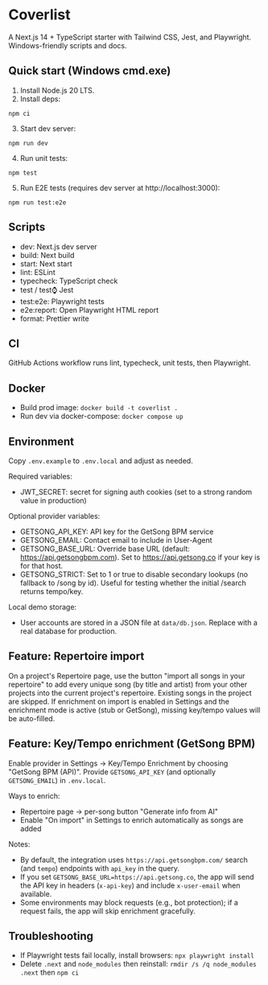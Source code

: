 # Coverlist

A Next.js 14 + TypeScript starter with Tailwind CSS, Jest, and Playwright. Windows-friendly scripts and docs.

## Quick start (Windows cmd.exe)

1. Install Node.js 20 LTS.
2. Install deps:

```
npm ci
```

3. Start dev server:

```
npm run dev
```

4. Run unit tests:

```
npm test
```

5. Run E2E tests (requires dev server at http://localhost:3000):

```
npm run test:e2e
```

## Scripts

- dev: Next.js dev server
- build: Next build
- start: Next start
- lint: ESLint
- typecheck: TypeScript check
- test / test:watch: Jest
- test:e2e: Playwright tests
- e2e:report: Open Playwright HTML report
- format: Prettier write

## CI

GitHub Actions workflow runs lint, typecheck, unit tests, then Playwright.

## Docker

- Build prod image: `docker build -t coverlist .`
- Run dev via docker-compose: `docker compose up`

## Environment

Copy `.env.example` to `.env.local` and adjust as needed.

Required variables:

- JWT_SECRET: secret for signing auth cookies (set to a strong random value in production)

Optional provider variables:

- GETSONG_API_KEY: API key for the GetSong BPM service
- GETSONG_EMAIL: Contact email to include in User-Agent
- GETSONG_BASE_URL: Override base URL (default: https://api.getsongbpm.com). Set to https://api.getsong.co if your key is for that host.
- GETSONG_STRICT: Set to 1 or true to disable secondary lookups (no fallback to /song by id). Useful for testing whether the initial /search returns tempo/key.

Local demo storage:

- User accounts are stored in a JSON file at `data/db.json`.
  Replace with a real database for production.

## Feature: Repertoire import

On a project's Repertoire page, use the button "import all songs in your repertoire" to add every unique song (by title and artist) from your other projects into the current project's repertoire. Existing songs in the project are skipped. If enrichment on import is enabled in Settings and the enrichment mode is active (stub or GetSong), missing key/tempo values will be auto-filled.

## Feature: Key/Tempo enrichment (GetSong BPM)

Enable provider in Settings → Key/Tempo Enrichment by choosing "GetSong BPM (API)". Provide `GETSONG_API_KEY` (and optionally `GETSONG_EMAIL`) in `.env.local`.

Ways to enrich:

- Repertoire page → per-song button "Generate info from AI"
- Enable "On import" in Settings to enrich automatically as songs are added

Notes:

- By default, the integration uses `https://api.getsongbpm.com/` search (and `tempo`) endpoints with `api_key` in the query.
- If you set `GETSONG_BASE_URL=https://api.getsong.co`, the app will send the API key in headers (`x-api-key`) and include `x-user-email` when available.
- Some environments may block requests (e.g., bot protection); if a request fails, the app will skip enrichment gracefully.

## Troubleshooting

- If Playwright tests fail locally, install browsers: `npx playwright install`
- Delete `.next` and `node_modules` then reinstall: `rmdir /s /q node_modules .next` then `npm ci`
